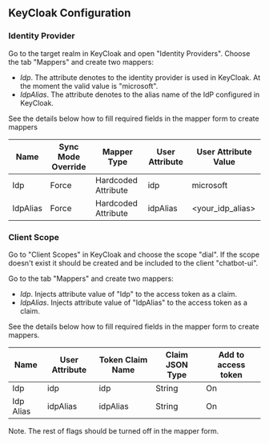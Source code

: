 ## KeyCloak Configuration

### Identity Provider
Go to the target realm in KeyCloak and open "Identity Providers". Choose the tab "Mappers" and create two mappers:

- *Idp*. The attribute denotes to the identity provider is used in KeyCloak. At the moment the valid value is "microsoft".
- *IdpAlias*. The attribute denotes to the alias name of the IdP configured in KeyCloak.

See the details below how to fill required fields in the mapper form to create mappers

| Name     | Sync Mode Override  | Mapper Type         | User Attribute | User Attribute Value |
|----------|---------------------|---------------------|-------------|----------------------|
| Idp      | Force               | Hardcoded Attribute | idp         | microsoft            |
| IdpAlias | Force               | Hardcoded Attribute | idpAlias    | <your_idp_alias>     |

### Client Scope

Go to "Client Scopes" in KeyCloak and choose the scope "dial". If the scope doesn't exist it should be created and be included to the client "chatbot-ui".

Go to the tab "Mappers" and create two mappers:

- *Idp*. Injects attribute value of "Idp" to the access token as a claim.
- *IdpAlias*. Injects attribute value of "IdpAlias" to the access token as a claim.

See the details below how to fill required fields in the mapper form to create mappers.

| Name       | User Attribute | Token Claim Name | Claim JSON Type | Add to access token |
|------------|----------------|------------------|-----------------|---------------------|
| Idp        | idp            | idp              | String          | On                  |
| Idp Alias  | idpAlias       | idpAlias         | String          | On                  |

Note. The rest of flags should be turned off in the mapper form.

